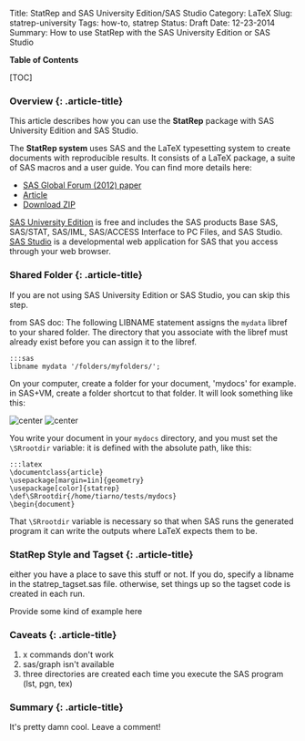 Title: StatRep and SAS University Edition/SAS Studio
Category: LaTeX
Slug: statrep-university
Tags: how-to, statrep
Status: Draft
Date: 12-23-2014
Summary: How to use StatRep with the SAS University Edition or SAS Studio

**Table of Contents**

[TOC]

### Overview {: .article-title}

This article describes how you can use the **StatRep** package with SAS University Edition and SAS Studio. 

The **StatRep system** uses SAS and the LaTeX typesetting system to create documents with reproducible results. It consists of a LaTeX package, a suite of SAS macros and a user guide. You can find more details here:

- [SAS Global Forum (2012) paper](http://support.sas.com/resources/papers/proceedings12/324-2012.pdf)
- [Article](http://reachtim.com/articles/statrep-latex.html)
- [Download ZIP](http://support.sas.com/rnd/app/papers/statrep.html)

[SAS University Edition](http://support.sas.com/software/products/university-edition/index.html) is free and includes the SAS products Base SAS, SAS/STAT, SAS/IML, SAS/ACCESS Interface to PC Files, and SAS Studio.
[SAS Studio](http://support.sas.com/software/products/sasstudio/) is a developmental web application for SAS that you access through your web browser. 

### Shared Folder {: .article-title}

If you are not using SAS University Edition or SAS Studio, you can skip this step.

from SAS doc:
The following LIBNAME statement assigns the ``mydata`` libref to your shared folder. The directory that you associate with the libref must already exist before you can assign it to the libref.

    :::sas
    libname mydata '/folders/myfolders/';

On your computer, create a folder for your document, 'mydocs' for example.
in SAS+VM, create a folder shortcut to that folder. It will look something like this:

![center](images/vm.png)
![center](images/sasvm.png)

You write your document in your ``mydocs`` directory, and you must set the ``\SRrootdir`` variable: it is defined with the absolute path, like this:

    :::latex
    \documentclass{article}
    \usepackage[margin=1in]{geometry}
    \usepackage[color]{statrep}
    \def\SRrootdir{/home/tiarno/tests/mydocs}
    \begin{document}

That ``\SRrootdir`` variable is necessary so that when SAS runs the generated program it can write the outputs where LaTeX expects them to be.


### StatRep Style and Tagset {: .article-title}

either you have a place to save this stuff or not. If you do, specify a libname in the statrep_tagset.sas file. otherwise, set things up so the tagset code is created in each run.

Provide some kind of example here

### Caveats {: .article-title}

1. x commands don't work
2. sas/graph isn't available
3. three directories are created each time you execute the SAS program (lst, pgn, tex)


### Summary {: .article-title}

It's pretty damn cool. Leave a comment!

